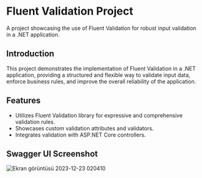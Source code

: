# Fluent Validation Project

A project showcasing the use of Fluent Validation for robust input validation in a .NET application.

## Introduction

This project demonstrates the implementation of Fluent Validation in a .NET application, providing a structured and flexible way to validate input data, enforce business rules, and improve the overall reliability of the application.

## Features

- Utilizes Fluent Validation library for expressive and comprehensive validation rules.
- Showcases custom validation attributes and validators.
- Integrates validation with ASP.NET Core controllers.

## Swagger UI Screenshot
![Ekran görüntüsü 2023-12-23 020410](https://github.com/300-Akbank-Net-Bootcamp/FluentValidation/assets/97848966/7d96eac6-d947-4689-973d-63b992417107)
